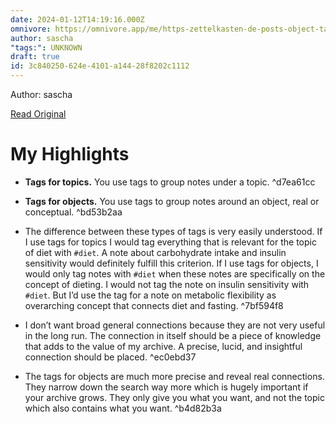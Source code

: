 ```yaml
---
date: 2024-01-12T14:19:16.000Z
omnivore: https://omnivore.app/me/https-zettelkasten-de-posts-object-tags-vs-topic-tags-18cfe058dc2
author: sascha
"tags:": UNKNOWN
draft: true
id: 3c840250-624e-4101-a144-28f8202c1112
---
```


Author: sascha

[Read Original](https://zettelkasten.de/posts/object-tags-vs-topic-tags/)

# My Highlights

- **Tags for topics.** You use tags to group notes under a topic. ^d7ea61cc

- **Tags for objects.** You use tags to group notes around an object, real or conceptual. ^bd53b2aa

- The difference between these types of tags is very easily understood. If I use tags for topics I would tag everything that is relevant for the topic of diet with `#diet`. A note about carbohydrate intake and insulin sensitivity would definitely fulfill this criterion. If I use tags for objects, I would only tag notes with `#diet` when these notes are specifically on the concept of dieting. I would not tag the note on insulin sensitivity with `#diet`. But I’d use the tag for a note on metabolic flexibility as overarching concept that connects diet and fasting. ^7bf594f8

- I don’t want broad general connections because they are not very useful in the long run. The connection in itself should be a piece of knowledge that adds to the value of my archive. A precise, lucid, and insightful connection should be placed. ^ec0ebd37

- The tags for objects are much more precise and reveal real connections. They narrow down the search way more which is hugely important if your archive grows. They only give you what you want, and not the topic which also contains what you want. ^b4d82b3a

